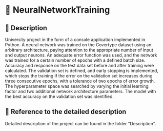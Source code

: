 # 🧠 NeuralNetworkTraining
## 📝 Description
University project in the form of a console application implemented in Python. A neural network was trained on the Covertype dataset using an arbitrary architecture, paying attention to the appropriate number of input and output neurons. An adequate error function was used, and the network was trained for a certain number of epochs with a defined batch size. Accuracy and response on the test data set before and after training were calculated. The validation set is defined, and early stopping is implemented, which stops the training if the error on the validation set increases during three consecutive epochs, with a tolerance of two epochs of error growth.
The hyperparameter space was searched by varying the initial learning factor and two additional network architecture parameters. The model with the best accuracy on the validation set was identified.
## 📄 Reference to the detailed description
Detailed description of the project can be found in the folder "Description".